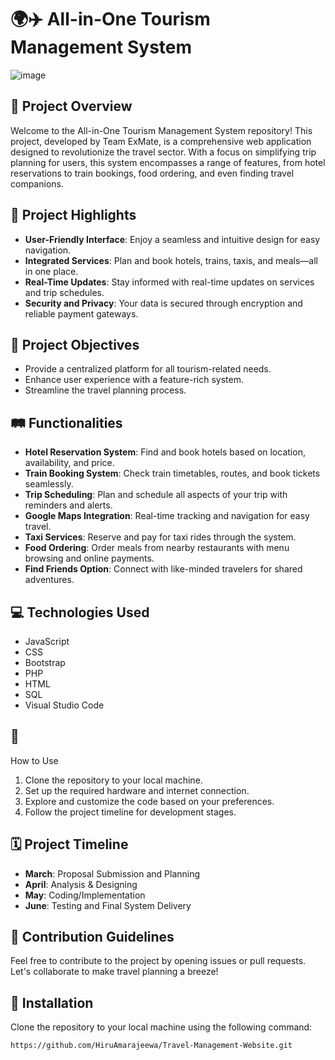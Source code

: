 
# 🌍✈️ All-in-One Tourism Management System 

![image](https://github.com/HiruAmarajeewa/Travel-Management-Website/assets/142741031/3edcbe96-fb53-49b6-a451-1cf3bb39e4f3)

## 🚀 Project Overview 

Welcome to the All-in-One Tourism Management System repository! This project, developed by Team ExMate, is a comprehensive web application designed to revolutionize the travel sector. With a focus on simplifying trip planning for users, this system encompasses a range of features, from hotel reservations to train bookings, food ordering, and even finding travel companions.

## 🌟 Project Highlights 

- **User-Friendly Interface**: Enjoy a seamless and intuitive design for easy navigation.
- **Integrated Services**: Plan and book hotels, trains, taxis, and meals—all in one place.
- **Real-Time Updates**: Stay informed with real-time updates on services and trip schedules.
- **Security and Privacy**: Your data is secured through encryption and reliable payment gateways.

## 🎯 Project Objectives 

- Provide a centralized platform for all tourism-related needs.
- Enhance user experience with a feature-rich system.
- Streamline the travel planning process.

## 🛤️ Functionalities 

- **Hotel Reservation System**: Find and book hotels based on location, availability, and price.
- **Train Booking System**: Check train timetables, routes, and book tickets seamlessly.
- **Trip Scheduling**: Plan and schedule all aspects of your trip with reminders and alerts.
- **Google Maps Integration**: Real-time tracking and navigation for easy travel.
- **Taxi Services**: Reserve and pay for taxi rides through the system.
- **Food Ordering**: Order meals from nearby restaurants with menu browsing and online payments.
- **Find Friends Option**: Connect with like-minded travelers for shared adventures.

## 💻 Technologies Used 

- JavaScript
- CSS
- Bootstrap
- PHP
- HTML
- SQL
- Visual Studio Code

## 🚀
 How to Use 

1. Clone the repository to your local machine.
2. Set up the required hardware and internet connection.
3. Explore and customize the code based on your preferences.
4. Follow the project timeline for development stages.

## 🗓️ Project Timeline 

- **March**: Proposal Submission and Planning
- **April**: Analysis & Designing
- **May**: Coding/Implementation
- **June**: Testing and Final System Delivery

## 🤝 Contribution Guidelines 

Feel free to contribute to the project by opening issues or pull requests. Let's collaborate to make travel planning a breeze!

## 🚀 Installation

Clone the repository to your local machine using the following command:

```bash
https://github.com/HiruAmarajeewa/Travel-Management-Website.git
```
